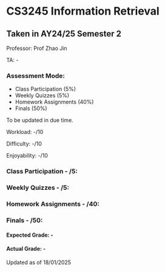 # CS3245 Information Retrieval

## Taken in AY24/25 Semester 2

Professor: Prof Zhao Jin

TA: -

### Assessment Mode:

- Class Participation (5%)
- Weekly Quizzes (5%)
- Homework Assignments (40%)
- Finals (50%)

To be updated in due time.

Workload: -/10

Difficulty: -/10

Enjoyability: -/10

### Class Participation - /5:

### Weekly Quizzes - /5:

### Homework Assignments - /40:

### Finals - /50:

#### Expected Grade: -

#### Actual Grade: -

Updated as of 18/01/2025
